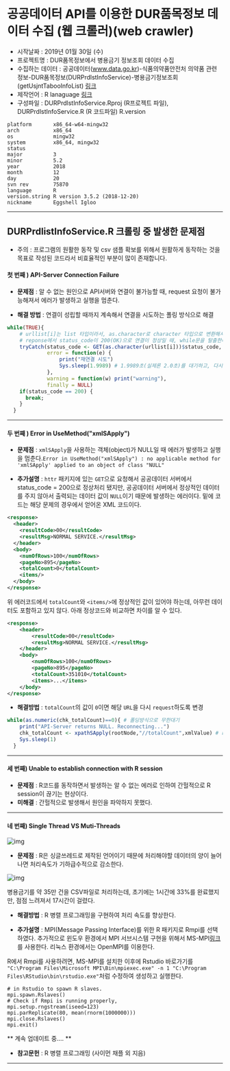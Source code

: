 # 공공데이터 API를 이용한 DUR품목정보 데이터 수집 (웹 크롤러)(web crawler)
- 시작날짜 : 2019년 01월 30일 (수)
- 프로젝트명 : DUR품목정보에서 병용금기 정보조회 데이터 수집
- 수집하는 데이터 : 공공데이터(www.data.go.kr)-식품의약품안전처 의약품 관련 정보-DUR품목정보(DURPrdlstInfoService)-병용금기정보조회(getUsjntTabooInfoList) [링크](https://www.data.go.kr/subMain.jsp?param=T1BFTkFQSUAxNTAyMDYyNw==#/L3B1YnIvcG90L215cC9Jcm9zTXlQYWdlL29wZW5EZXZHdWlkZVBhZ2UkQF4wMTJtMSRAXnB1YmxpY0RhdGFQaz0xNTAyMDYyNyRAXnB1YmxpY0RhdGFEZXRhaWxQaz11ZGRpOmZhMmViZjJjLTY0NTMtNGY5ZC1iZDg5LWVmOGUzYzc3ZTE5ZiRAXm9wcnRpblNlcU5vPTE2NzQ2JEBebWFpbkZsYWc9dHJ1ZQ==)
- 제작언어 : R lanaguage [링크](https://www.r-project.org/)
- 구성파일 : DURPrdlstInfoService.Rproj (R프로젝트 파일), DURPrdlstInfoService.R (R 코드파일)
R.version
```
platform       x86_64-w64-mingw32          
arch           x86_64                      
os             mingw32                     
system         x86_64, mingw32             
status                                     
major          3                           
minor          5.2                         
year           2018                        
month          12                          
day            20                          
svn rev        75870                       
language       R                           
version.string R version 3.5.2 (2018-12-20)
nickname       Eggshell Igloo            
```
----

## DURPrdlistInfoService.R 크롤링 중 발생한 문제점

- 주의 : 프로그램의 원활한 동작 및 csv 샘플 확보를 위해서 원활하게 동작하는 것을 목표로 작성된 코드라서 비효율적인 부분이 많이 존재합니다.

#### 첫 번째 ) API-Server Connection Failure
- **문제점** : 알 수 없는 원인으로 API서버와 연결이 불가능할 때, request 요청이 불가능해져서 에러가 발생하고 실행을 멈춘다.

- **해결 방법** : 연결이 성립할 때까지 계속해서 연결을 시도하는 폴링 방식으로 해결
```R
while(TRUE){
    # urllist[i]는 list 타입이라서, as.character로 character 타입으로 변환해서 GET 요청한다.
    # reponse에서 status_code이 200(OK)으로 연결이 정상일 때, while문을 탈출한다. (무한대기=폴링방식)
    tryCatch(status_code <- GET(as.character(urllist[i]))$status_code,
             error = function(e) {
                 print("재연결 시도")
                 Sys.sleep(1.9989) # 1.9989초(실제론 2.0초)를 대기하고, 다시 while문을 반복한다.
             },
             warning = function(w) print("warning"),
             finally = NULL)
    if(status_code == 200) {
      break;
    }
  }
```

----

#### 두 번째 ) Error in UseMethod("xmlSApply")
- **문제점** : `xmlSApply`을 사용하는 객체(object)가 NULL일 때 에러가 발생하고 실행을 멈춘다.`Error in UseMethod("xmlSApply") : no applicable method for 'xmlSApply' applied to an object of class "NULL"`

- **추가설명** : `httr` 패키지에 있는 `GET`으로 요청해서 공공데이터 서버에서 status_code = 200으로 정상처리 됐지만, 공공데이터 서버에서 정상적인 데이터를 주지 않아서 출력되는 데이터 값이 `NULL`이기 때문에 발생하는 에러이다. 밑에 코드는 해당 문제의 경우에서 얻어온 XML 코드이다.

```xml
<response>
  <header>
    <resultCode>00</resultCode>
    <resultMsg>NORMAL SERVICE.</resultMsg>
  </header>
  <body>
    <numOfRows>100</numOfRows>
    <pageNo>895</pageNo>
    <totalCount>0</totalCount>
    <items/>
  </body>
</response>
```

위 에러코드에서 `totalCount`와 `<items/>`에 정상적인 값이 있어야 하는데, 아무런 데이터도 포함하고 있지 않다. 아래 정상코드와 비교하면 차이를 알 수 있다.
```xml
<response>
	<header>
		<resultCode>00</resultCode>
		<resultMsg>NORMAL SERVICE.</resultMsg>
	</header>
	<body>
		<numOfRows>100</numOfRows>
		<pageNo>895</pageNo>
		<totalCount>351010</totalCount>
		<items>...</items>
	</body>
</response>
```

- **해결방법** : `totalCount`의 값이 `0`이면 해당 `URL`을 다시 `request`하도록 변경
```R
while(as.numeric(chk_totalCount)==0){ # 폴딩방식으로 무한대기
    print("API-Server returns NULL. Reconnecting...")
    chk_totalCount <- xpathSApply(rootNode,"//totalCount",xmlValue) # rootNode에서 resultCode element value를 가져온다.
    Sys.sleep(1)
  }
```

----

#### 세 번째)  Unable to establish connection with R session
- **문제점** : R코드를 동작하면서 발생하는 알 수 없는 에러로 인하여 간헐적으로 R session이 끊기는 현상이다.
- **미해결** : 간헐적으로 발생해서 원인을 파악하지 못했다.

----

#### 네 번째) Single Thread VS Muti-Threads

![img](https://t1.daumcdn.net/cfile/tistory/21212C4C5895DD5E11)

- **문제점** : R은 싱글쓰레드로 제작된 언어이기 때문에 처리해야할 데이터의 양이 늘어나면 처리속도가 기하급수적으로 감소한다. 

![img](https://blogfiles.pstatic.net/MjAxOTAyMDFfMTMy/MDAxNTQ4OTg0NjI0MTIz.1D7DAjPGb9Ytk6AU8RVXvnWRm3YDp3ZoxFxHeiB5Ew8g.zosc1nBTaPjJ2_I8kzfXgAQ2a5eD27BkWPzvt_m5MzMg.PNG.jjscan/time.png)

  병용금기를 약 35만 건을 CSV파일로 처리하는데, 초기에는 1시간에 33%를 완료했지만, 점점 느려져서 17시간이 걸렸다.

- **해결방법** : R 병렬 프로그래밍을 구현하여 처리 속도를 향상한다.

- **추가설명** : MPI(Message Passing Interface)를 위한 R 패키지로 Rmpi를 선택하였다. 추가적으로 윈도우 환경에서 MPI 서브시스템 구현을 위해서 MS-MPI[링크](https://docs.microsoft.com/en-us/message-passing-interface/microsoft-mpi)를 사용한다. 리눅스 환경에서는 OpenMPI를 이용한다. 

R에서 Rmpi를 사용하려면, MS-MPI를 설치한 이후에 Rstudio 바로가기를 `"C:\Program Files\Microsoft MPI\Bin\mpiexec.exe" -n 1 "C:\Program Files\RStudio\bin\rstudio.exe"`처럼 수정하여 생성하고 실행한다.
```
# in Rstudio to spawn R slaves.
mpi.spawn.Rslaves()
# Check if Rmpi is running properly,
mpi.setup.rngstream(iseed=123)
mpi.parReplicate(80, mean(rnorm(1000000)))
mpi.close.Rslaves()
mpi.exit()
```


** 계속 업데이트 중.... **

- **참고문헌** : R 병렬 프로그래밍 (사이먼 채플 외 지음)

----

